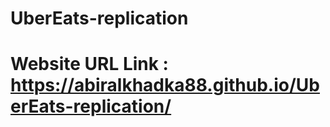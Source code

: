 ﻿# UberEats-replication
# Website URL Link : https://abiralkhadka88.github.io/UberEats-replication/
